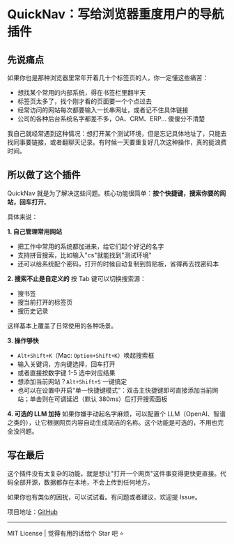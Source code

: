 # QuickNav：写给浏览器重度用户的导航插件

## 先说痛点

如果你也是那种浏览器里常年开着几十个标签页的人，你一定懂这些痛苦：

- 想找某个常用的内部系统，得在书签栏里翻半天
- 标签页太多了，找个刚才看的页面要一个个点过去
- 经常访问的网站每次都要输入一长串网址，或者记不住具体链接
- 公司的各种后台系统名字都差不多，OA、CRM、ERP... 傻傻分不清楚

我自己就经常遇到这种情况：想打开某个测试环境，但是忘记具体地址了，只能去找同事要链接，或者翻聊天记录。有时候一天要重复好几次这种操作，真的挺浪费时间。

## 所以做了这个插件

QuickNav 就是为了解决这些问题。核心功能很简单：**按个快捷键，搜索你要的网站，回车打开**。

具体来说：

**1. 自己管理常用网站**
- 把工作中常用的系统都加进来，给它们起个好记的名字
- 支持拼音搜索，比如输入"cs"就能找到"测试环境"
- 还可以给系统配个密码，打开的时候自动复制到剪贴板，省得再去找密码本

**2. 搜索不止是自定义的**
按 Tab 键可以切换搜索源：
- 搜书签
- 搜当前打开的标签页
- 搜历史记录

这样基本上覆盖了日常使用的各种场景。

**3. 操作够快**
- `Alt+Shift+K`（Mac: `Option+Shift+K`）唤起搜索框
- 输入关键词，方向键选择，回车打开
- 或者直接按数字键 1-5 选中对应结果
- 想添加当前网站？`Alt+Shift+S` 一键搞定
- 也可以在设置中开启“单一快捷键模式”：双击主快捷键即可直接添加当前网站；单击则在可调延迟（默认 380ms）后打开搜索面板

**4. 可选的 LLM 加持**
如果你嫌手动起名字麻烦，可以配置个 LLM（OpenAI、智谱之类的），让它根据网页内容自动生成简洁的名称。这个功能是可选的，不用也完全没问题。

## 写在最后

这个插件没有太复杂的功能，就是想让"打开一个网页"这件事变得更快更直接。代码全部开源，数据都存在本地，不会上传到任何地方。

如果你也有类似的困扰，可以试试看。有问题或者建议，欢迎提 Issue。

项目地址：[GitHub](https://github.com/yourname/QuickNav)

---

MIT License | 觉得有用的话给个 Star 吧 ⭐️